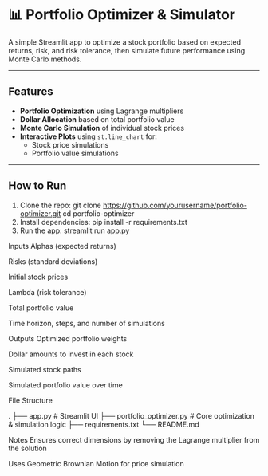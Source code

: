 # 📊 Portfolio Optimizer & Simulator

A simple Streamlit app to optimize a stock portfolio based on expected returns, risk, and risk tolerance, then simulate future performance using Monte Carlo methods.

---

## Features

- **Portfolio Optimization** using Lagrange multipliers
- **Dollar Allocation** based on total portfolio value
- **Monte Carlo Simulation** of individual stock prices
- **Interactive Plots** using `st.line_chart` for:
  - Stock price simulations
  - Portfolio value simulations

---

## How to Run

1. Clone the repo:
   git clone https://github.com/yourusername/portfolio-optimizer.git
   cd portfolio-optimizer
2. Install dependencies:
    pip install -r requirements.txt
3. Run the app:
    streamlit run app.py

Inputs
Alphas (expected returns)

Risks (standard deviations)

Initial stock prices

Lambda (risk tolerance)

Total portfolio value

Time horizon, steps, and number of simulations

Outputs
Optimized portfolio weights

Dollar amounts to invest in each stock

Simulated stock paths

Simulated portfolio value over time

File Structure

.
├── app.py                  # Streamlit UI
├── portfolio_optimizer.py # Core optimization & simulation logic
├── requirements.txt
└── README.md

Notes
Ensures correct dimensions by removing the Lagrange multiplier from the solution

Uses Geometric Brownian Motion for price simulation